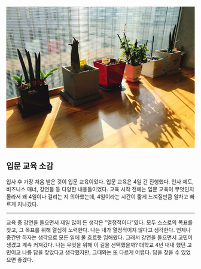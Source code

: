 
![NHN_4floor](../content/images/NHN_4floor.jpg)

## 입문 교육 소감

입사 후 가장 처음 받은 것이 입문 교육이었다. 
입문 교육은 4일 간 진행했다. 인사 제도, 비즈니스 매너, 강연들 등 다양한 내용들이었다. 
교육 시작 전에는 입문 교육이 무엇인지 몰라서 왜 4일이나 걸리는 지 의아했는데, 
4일이라는 시간이 짧게 느껴질만큼 알차고 빠르게 지나갔다.

* * *

교육 중 강연을 들으면서 제일 많이 든 생각은 "열정적이다"였다. 
모두 스스로의 목표를 찾고, 그 목표를 위해 열심히 노력한다. 
나는 내가 열정적이지 않다고 생각한다. 
언제나 중간만 하자는 생각으로 모든 일에 물 흐르듯 임해왔다. 
그래서 강연을 들으면서 고민이 생겼고 계속 커져갔다. 
나는 무엇을 위해 이 길을 선택했을까? 
대학교 4년 내내 했던 고민이고 나름 답을 찾았다고 생각했지만, 그때와는 또 다르게 어렵다. 
답을 찾을 수 있었으면 좋겠다.
